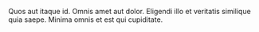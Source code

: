Quos aut itaque id. Omnis amet aut dolor. Eligendi illo et veritatis similique quia saepe. Minima omnis et est qui cupiditate.